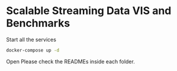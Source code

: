 # Scalable Streaming Data VIS and Benchmarks

Start all the services

```bash
docker-compose up -d
```

Open
Please check the READMEs inside each folder.
